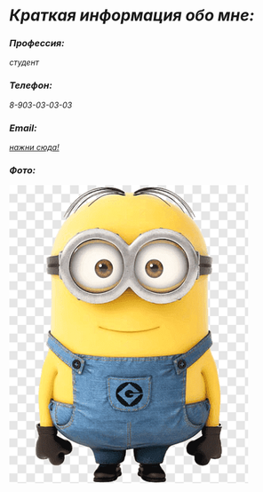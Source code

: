 # *Краткая информация обо мне:*

### *Профессия:*    
_студент_

### *Телефон:*
_8-903-03-03-03_

### *Email:*
_[нажни сюда!](frankemail@gmail.com)_

### *Фото:*
![it's me](me.png)